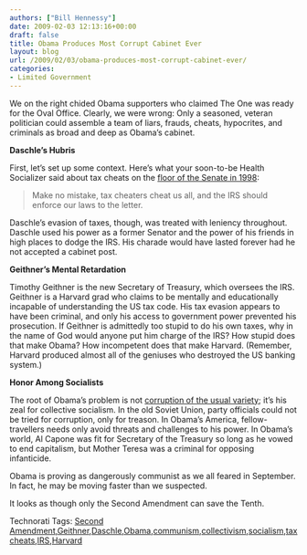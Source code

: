 ```yaml
---
authors: ["Bill Hennessy"]
date: 2009-02-03 12:13:16+00:00
draft: false
title: Obama Produces Most Corrupt Cabinet Ever
layout: blog
url: /2009/02/03/obama-produces-most-corrupt-cabinet-ever/
categories:
- Limited Government
---
```


We on the right chided Obama supporters who claimed The One was ready for the Oval Office. Clearly, we were wrong: Only a seasoned, veteran politician could assemble a team of liars, frauds, cheats, hypocrites, and criminals as broad and deep as Obama’s cabinet. 

 

**Daschle’s Hubris**

 

First, let’s set up some context. Here’s what your soon-to-be Health Socializer said about tax cheats on the [floor of the Senate in 1998](https://michellemalkin.com/2009/02/02/“make-no-mistake-tax-cheaters-cheat-us-all-and-the-irs-should-enforce-our-laws-to-the-letter-”/):

 

>   
> 
> Make no mistake, tax cheaters cheat us all, and the IRS should enforce our laws to the letter.
> 
> 

 

Daschle’s evasion of taxes, though, was treated with leniency throughout. Daschle used his power as a former Senator and the power of his friends in high places to dodge the IRS. His charade would have lasted forever had he not accepted a cabinet post.

 

**Geithner’s Mental Retardation**

 

Timothy Geithner is the new Secretary of Treasury, which oversees the IRS. Geithner is a Harvard grad who claims to be mentally and educationally incapable of understanding the US tax code. His tax evasion appears to have been criminal, and only his access to government power prevented his prosecution. If Geithner is admittedly too stupid to do his own taxes, why in the name of God would anyone put him charge of the IRS? How stupid does that make Obama? How incompetent does that make Harvard. (Remember, Harvard produced almost all of the geniuses who destroyed the US banking system.)

 

**Honor Among Socialists**

 

The root of Obama’s problem is not [corruption of the usual variety](https://hotair.com/archives/2009/02/02/audio-hannity-wonders-why-democrats-dont-pay-taxes/); it’s his zeal for collective socialism. In the old Soviet Union, party officials could not be tried for corruption, only for treason. In Obama’s America, fellow-travellers needs only avoid threats and challenges to his power. In Obama’s world, Al Capone was fit for Secretary of the Treasury so long as he vowed to end capitalism, but Mother Teresa was a criminal for opposing infanticide.

 

Obama is proving as dangerously communist as we all feared in September. In fact, he may be moving faster than we suspected.

 

It looks as though only the Second Amendment can save the Tenth.

 

Technorati Tags: [Second Amendment](https://technorati.com/tags/Second+Amendment),[Geithner](https://technorati.com/tags/Geithner),[Daschle](https://technorati.com/tags/Daschle),[Obama](https://technorati.com/tags/Obama),[communism](https://technorati.com/tags/communism),[collectivism](https://technorati.com/tags/collectivism),[socialism](https://technorati.com/tags/socialism),[tax cheats](https://technorati.com/tags/tax+cheats),[IRS](https://technorati.com/tags/IRS),[Harvard](https://technorati.com/tags/Harvard)
